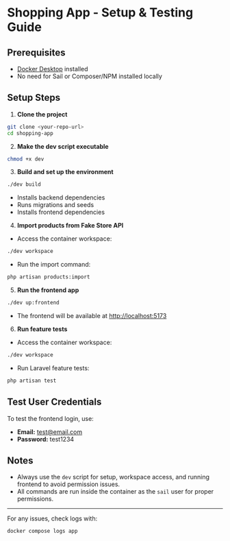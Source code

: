 # Shopping App - Setup & Testing Guide

## Prerequisites
- [Docker Desktop](https://www.docker.com/products/docker-desktop/) installed
- No need for Sail or Composer/NPM installed locally

## Setup Steps

1. **Clone the project**
```sh
git clone <your-repo-url>
cd shopping-app
```

2. **Make the dev script executable**
```sh
chmod +x dev
```

3. **Build and set up the environment**
```sh
./dev build
```
- Installs backend dependencies
- Runs migrations and seeds
- Installs frontend dependencies

4. **Import products from Fake Store API**
- Access the container workspace:
```sh
./dev workspace
```
- Run the import command:
```sh
php artisan products:import
```

5. **Run the frontend app**
```sh
./dev up:frontend
```
- The frontend will be available at [http://localhost:5173](http://localhost:5173)

6. **Run feature tests**
- Access the container workspace:
```sh
./dev workspace
```
- Run Laravel feature tests:
```sh
php artisan test
```

## Test User Credentials
To test the frontend login, use:
- **Email:** test@email.com
- **Password:** test1234

## Notes
- Always use the `dev` script for setup, workspace access, and running frontend to avoid permission issues.
- All commands are run inside the container as the `sail` user for proper permissions.

---
For any issues, check logs with:
```
docker compose logs app
```
